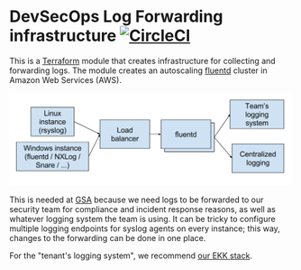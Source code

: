 # DevSecOps Log Forwarding infrastructure [![CircleCI](https://circleci.com/gh/GSA/devsecops-log-forwarding.svg?style=svg)](https://circleci.com/gh/GSA/devsecops-log-forwarding)

This is a [Terraform](https://www.terraform.io/) module that creates infrastructure for collecting and forwarding logs. The module creates an autoscaling [fluentd](https://www.fluentd.org/) cluster in Amazon Web Services (AWS).

![diagram](diagram.svg)

<!-- source: https://docs.google.com/drawings/d/1_-e_3ylSf9hkYK4S2f80Pqo9kJa0AoPTjSuG2vQpnGQ/edit -->

This is needed at [GSA](https://www.gsa.gov/) because we need logs to be forwarded to our security team for compliance and incident response reasons, as well as whatever logging system the team is using. It can be tricky to configure multiple logging endpoints for syslog agents on every instance; this way, changes to the forwarding can be done in one place.

For the "tenant's logging system", we recommend [our EKK stack](https://github.com/GSA/devsecops-ekk-stack).
